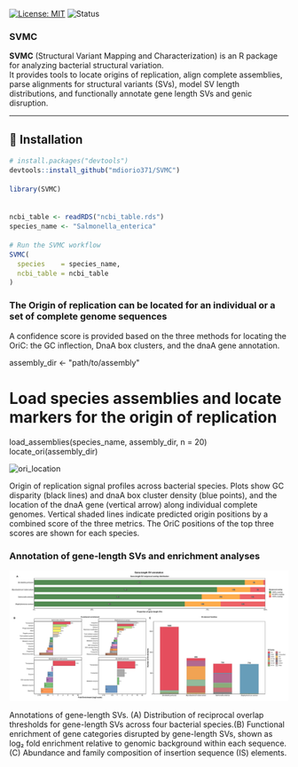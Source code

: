 [![License: MIT](https://img.shields.io/badge/License-MIT-yellow.svg)](LICENSE)
![Status](https://img.shields.io/badge/status-work--in--progress-orange)
### SVMC 


**SVMC** (Structural Variant Mapping and Characterization) is an R package for analyzing bacterial structural variation.  
It provides tools to locate origins of replication, align complete assemblies, parse alignments for structural variants (SVs), model SV length distributions, and functionally annotate gene length SVs and genic disruption. 


---

## 🔧 Installation

```r
# install.packages("devtools")
devtools::install_github("mdiorio371/SVMC")

library(SVMC)


ncbi_table <- readRDS("ncbi_table.rds")
species_name <- "Salmonella_enterica"

# Run the SVMC workflow
SVMC(
  species    = species_name,
  ncbi_table = ncbi_table
)

```  





### The Origin of replication can be located for an individual or a set of complete genome sequences
A confidence score is provided based on the three methods for locating the OriC: the GC inflection, DnaA box clusters, and the dnaA gene annotation.

assembly_dir <- "path/to/assembly"

# Load species assemblies and locate markers for the origin of replication
load_assemblies(species_name, assembly_dir, n = 20)
locate_ori(assembly_dir)


![ori_location](ori.png)

Origin of replication signal profiles across bacterial species. Plots show GC disparity (black lines) and dnaA box cluster density (blue points), and the location of the dnaA gene (vertical arrow) along individual complete genomes. Vertical shaded lines indicate predicted origin positions by a combined score of the three metrics. The OriC positions of the top three scores are shown for each species. 


### Annotation of gene-length SVs and enrichment analyses

![sv_gene](figures/sv_genic_enrichment.png)

Annotations of gene-length SVs. (A) Distribution of reciprocal overlap thresholds for gene-length SVs across four bacterial species.(B) Functional enrichment of gene categories disrupted by gene-length SVs, shown as log₂ fold enrichment relative to genomic background within each sequence. (C) Abundance and family composition of insertion sequence (IS) elements.
